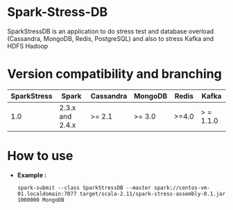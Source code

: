 # Spark-Stress-DB
SparkStressDB is an application to do stress test and database overload (Cassandra, MongoDB, Redis, PostgreSQL) and also to stress Kafka and HDFS Hadoop

# Version compatibility and branching

| SparkStress  |   Spark        |    Cassandra  | MongoDB    |   Redis    |  Kafka    | 
|     ---      |     ---        |     ---       |  ---       |   ---      |   ---     |
| 1.0          | 2.3.x and 2.4.x| >= 2.1        |>= 3.0      | >=4.0      | > = 1.1.0 |

# How to use 

- **Example :**




  ``` spark-submit --class SparkStressDB --master spark://centos-vm-01.localdomain:7077 target/scala-2.11/spark-stress-assembly-0.1.jar 1000000 MongoDB ```
